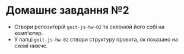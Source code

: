 # Домашнє завдання №2

- Створи репозиторій `goit-js-hw-02` та склонюй його собі на комп’ютер.
- У папці `goit-js-hw-02` створи структуру проєкта, як показано на схемі нижче.
